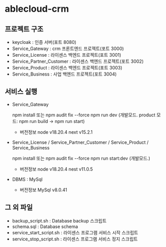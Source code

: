 # ablecloud-crm

## 프로젝트 구조

- keycloak : 인증 서버(포트 8080)
- Service_Gateway : crm 프론트엔드 프로젝트(포트 3000)
- Service_License : 라이센스 백엔드 프로젝트(포트 3001)
- Service_Partner_Customer : 라이센스 백엔드 프로젝트(포트 3002)
- Service_Product : 라이센스 백엔드 프로젝트(포트 3003)
- Service_Business : 사업 백엔드 프로젝트(포트 3004)

## 서비스 실행

- Service_Gateway

    npm install 또는 npm audit fix --force
    npm run dev (개발모드. product 모드: npm run build -> npm run start)


    - 버전정보
    node    v18.20.4
    next    v15.2.1

- Service_License / Service_Partner_Customer / Service_Product / Service_Business

    npm install 또는 npm audit fix --force
    npm run start:dev   (개발모드.)

    - 버전정보
    node    v18.20.4
    nest    v11.0.5

- DBMS : MySql

    - 버전정보
    MySql   v8.0.41

## 그 외 파일
- backup_script.sh : Database backup 스크립트
- schema.sql : Database schema
- service_start_script.sh : 라이센스 프로그램 서비스 시작 스크립트
- service_stop_script.sh : 라이센스 프로그램 서비스 정지 스크립트